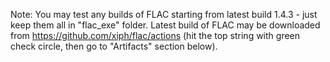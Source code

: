 Note:
You may test any builds of FLAC starting from latest build 1.4.3 - just keep them all in "flac_exe" folder.
Latest build of FLAC may be downloaded from https://github.com/xiph/flac/actions (hit the top string with green check circle, then go to "Artifacts" section below).
